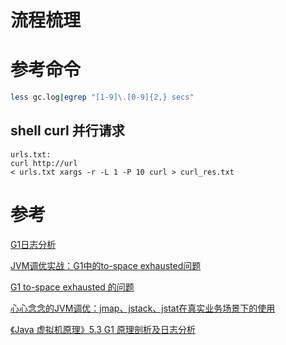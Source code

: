 



# 流程梳理





# 参考命令

```bash
less gc.log|egrep "[1-9]\.[0-9]{2,} secs"
```





## shell curl 并行请求

```shell
urls.txt:
curl http://url 
< urls.txt xargs -r -L 1 -P 10 curl > curl_res.txt
```



# 参考

 [G1日志分析](https://www.cnblogs.com/lujiango/p/9021279.html)

[JVM调优实战：G1中的to-space exhausted问题](https://cloud.tencent.com/developer/article/1493177)

[G1 to-space exhausted 的问题](https://www.jianshu.com/p/952307cef88f)

[心心念念的JVM调优：jmap、jstack、jstat在真实业务场景下的使用](https://juejin.cn/post/6957903936657293319#heading-2)

[《Java 虚拟机原理》5.3 G1 原理剖析及日志分析](https://zhuanlan.zhihu.com/p/359682826)
